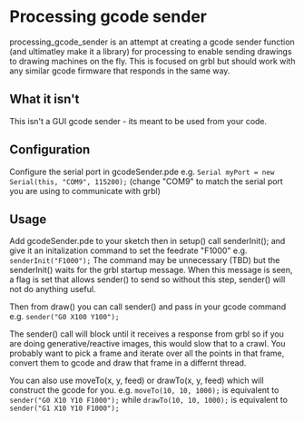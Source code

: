 # Processing gcode sender
 
processing_gcode_sender is an attempt at creating a gcode sender function (and ultimatley make it a library) for processing to enable sending drawings to drawing machines on the fly. This is focused on grbl but should work with any similar gcode firmware that responds in the same way.

## What it isn't

This isn't a GUI gcode sender - its meant to be used from your code.
## Configuration

Configure the serial port in gcodeSender.pde e.g. `Serial myPort = new Serial(this, "COM9", 115200);` (change "COM9" to match the serial port you are using to communicate with grbl)

## Usage

Add gcodeSender.pde to your sketch then in setup() call senderInit(); and give it an initalization command to set the feedrate "F1000" e.g. `senderInit("F1000");` The command may be unnecessary (TBD) but the senderInit() waits for the grbl startup message. When this message is seen, a flag is set that allows sender() to send so without this step, sender() will not do anything useful.

Then from draw() you can call sender() and pass in your gcode command e.g. `sender("G0 X100 Y100");`

The sender() call will block until it receives a response from grbl so if you are doing generative/reactive images, this would slow that to a crawl. You probably want to pick a frame and iterate over all the points in that frame, convert them to gcode and draw that frame in a differnt thread. 

You can also use moveTo(x, y, feed) or drawTo(x, y, feed) which will construct the gcode for you.
e.g. `moveTo(10, 10, 1000);` is equivalent to `sender("G0 X10 Y10 F1000");` while `drawTo(10, 10, 1000);` is equivalent to `sender("G1 X10 Y10 F1000");`
